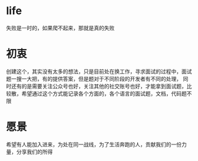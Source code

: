 # life
失败是一时的，如果爬不起来，那就是真的失败

# 初衷
创建这个，其实没有太多的想法，只是目前处在换工作，寻求面试的过程中，面试题一搜一大把，有的提供答案，但是题对于不同阶段的开发者有不同的处理，
同时还有的是需要关注公众号也好，关注其他的社交账号也好，才能拿到面试题，比较散，希望通过这个方式能记录各个方面的，各个语言的面试题，文档，代码题不限

# 愿景
希望有人能加入进来，为处在同一战线，为了生活奔跑的人，贡献我们的一份力量，分享我们的所得

